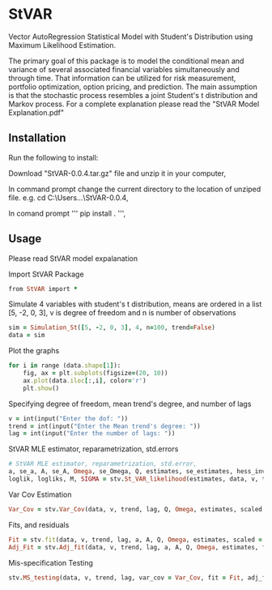 # StVAR

Vector AutoRegression Statistical Model with Student's Distribution using Maximum Likelihood Estimation.

The primary goal of this package is to model the conditional mean and variance of several associated financial variables simultaneously and through time. That information can be utilized for risk measurement, portfolio optimization, option pricing, and prediction. The main assumption is that the stochastic process resembles a joint Student's t distribution and Markov process.
For a complete explanation please read the "StVAR Model Explanation.pdf"

## Installation
Run the following to install:

Download "StVAR-0.0.4.tar.gz" file and unzip it in your computer,

In command prompt change the current directory to the location of unziped file. e.g. cd C:\Users\...\StVAR-0.0.4,

In comand prompt ''' pip install . ''',


## Usage
Please read StVAR model expalanation 

Import StVAR Package
```ruby
from StVAR import *
```

Simulate 4 variables with student's t distribution, means are ordered in a list [5, -2, 0, 3], v is degree of freedom and n is number of observations
```ruby
sim = Simulation_St([5, -2, 0, 3], 4, n=100, trend=False)  
data = sim
```

Plot the graphs 
```ruby
for i in range (data.shape[1]):
    fig, ax = plt.subplots(figsize=(20, 10))
    ax.plot(data.iloc[:,i], color='r')    
    plt.show()
```
    
Specifying degree of freedom, mean trend's degree, and number of lags
```ruby
v = int(input("Enter the dof: "))
trend = int(input("Enter the Mean trend's degree: "))
lag = int(input("Enter the number of lags: "))
```

StVAR MLE estimator, reparametrization, std.errors
```ruby
# StVAR MLE estimator, reparametrization, std.error,
a, se_a, A, se_A, Omega, se_Omega, Q, estimates, se_estimates, hess_inv, jac = stv.StVAR_est(data, v, trend, lag, scaled = True, cheby = False)
loglik, logliks, M, SIGMA = stv.St_VAR_likelihood(estimates, data, v, trend, lag, scaled = True, cheby = False, out=True, Mt_all=False)
```

Var Cov Estimation
```ruby
Var_Cov = stv.Var_Cov(data, v, trend, lag, Q, Omega, estimates, scaled = True, cheby = False)
```

Fits, and residuals
```ruby
Fit = stv.fit(data, v, trend, lag, a, A, Q, Omega, estimates, scaled = True, cheby = False)
Adj_Fit = stv.Adj_fit(data, v, trend, lag, a, A, Q, Omega, estimates, fit = Fit, scaled = True, cheby = False)
```

Mis-specification Testing
```ruby
stv.MS_testing(data, v, trend, lag, var_cov = Var_Cov, fit = Fit, adj_fit = Adj_Fit,  scaled = True, cheby = False)
```
